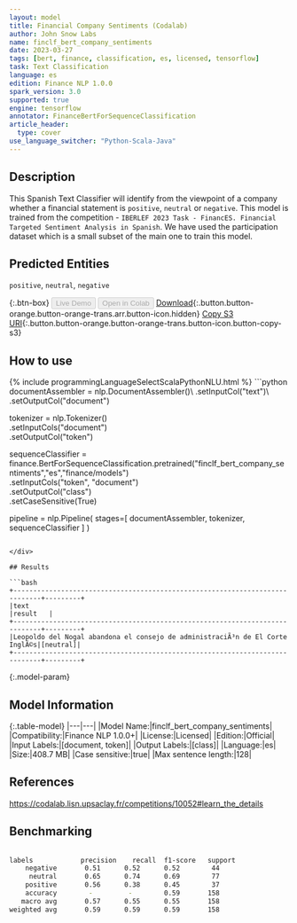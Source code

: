 ```yaml
---
layout: model
title: Financial Company Sentiments (Codalab)
author: John Snow Labs
name: finclf_bert_company_sentiments
date: 2023-03-27
tags: [bert, finance, classification, es, licensed, tensorflow]
task: Text Classification
language: es
edition: Finance NLP 1.0.0
spark_version: 3.0
supported: true
engine: tensorflow
annotator: FinanceBertForSequenceClassification
article_header:
  type: cover
use_language_switcher: "Python-Scala-Java"
---
```


## Description

This  Spanish Text Classifier will identify from the viewpoint of a company whether a financial statement is `positive`, `neutral` or `negative`. This model is trained from the competition - `IBERLEF 2023 Task - FinancES. Financial Targeted Sentiment Analysis in Spanish`. We have used the participation dataset which is a small subset of the main one to train this model.

## Predicted Entities

`positive`, `neutral`, `negative`

{:.btn-box}
<button class="button button-orange" disabled>Live Demo</button>
<button class="button button-orange" disabled>Open in Colab</button>
[Download](https://s3.amazonaws.com/auxdata.johnsnowlabs.com/finance/models/finclf_bert_company_sentiments_es_1.0.0_3.0_1679941143258.zip){:.button.button-orange.button-orange-trans.arr.button-icon.hidden}
[Copy S3 URI](s3://auxdata.johnsnowlabs.com/finance/models/finclf_bert_company_sentiments_es_1.0.0_3.0_1679941143258.zip){:.button.button-orange.button-orange-trans.button-icon.button-copy-s3}

## How to use



<div class="tabs-box" markdown="1">
{% include programmingLanguageSelectScalaPythonNLU.html %}
```python
documentAssembler = nlp.DocumentAssembler()\
  .setInputCol("text")\
  .setOutputCol("document")

tokenizer = nlp.Tokenizer()\
  .setInputCols("document")\
  .setOutputCol("token")
  
sequenceClassifier = finance.BertForSequenceClassification.pretrained("finclf_bert_company_sentiments","es","finance/models")\
  .setInputCols("token", "document")\
  .setOutputCol("class")\
  .setCaseSensitive(True)

pipeline =  nlp.Pipeline(
    stages=[
  documentAssembler,
  tokenizer,
  sequenceClassifier
    ]
)

```

</div>

## Results

```bash
+-----------------------------------------------------------------------------+---------+
|text                                                                         |result   |
+-----------------------------------------------------------------------------+---------+
|Leopoldo del Nogal abandona el consejo de administraciÃ³n de El Corte InglÃ©s|[neutral]|
+-----------------------------------------------------------------------------+---------+

```

{:.model-param}
## Model Information

{:.table-model}
|---|---|
|Model Name:|finclf_bert_company_sentiments|
|Compatibility:|Finance NLP 1.0.0+|
|License:|Licensed|
|Edition:|Official|
|Input Labels:|[document, token]|
|Output Labels:|[class]|
|Language:|es|
|Size:|408.7 MB|
|Case sensitive:|true|
|Max sentence length:|128|

## References

https://codalab.lisn.upsaclay.fr/competitions/10052#learn_the_details

## Benchmarking

```bash
 
labels            precision    recall  f1-score   support
    negative       0.51      0.52      0.52        44
     neutral       0.65      0.74      0.69        77
    positive       0.56      0.38      0.45        37
    accuracy        -         -        0.59       158
   macro avg       0.57      0.55      0.55       158
weighted avg       0.59      0.59      0.59       158

```
